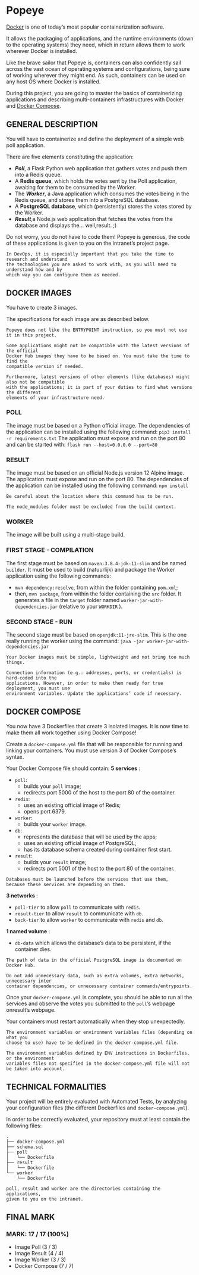 # Popeye

[Docker](https://www.docker.com) is one of today’s most popular containerization software.

It allows the packaging of applications, and the runtime environments (down to the operating systems) they need, which in return allows them to work wherever Docker is installed.

Like the brave sailor that Popeye is, containers can also confidently sail across the vast ocean of operating systems and configurations, being sure of working wherever they might end. As such, containers can be used on any host OS where Docker is installed.

During this project, you are going to master the basics of containerizing applications and describing multi-containers infrastructures with Docker and [Docker Compose](https://docs.docker.com/compose/).

## GENERAL DESCRIPTION

You will have to containerize and define the deployment of a simple web poll application.

There are five elements constituting the application:

- **_Poll_**, a Flask Python web application that gathers votes and push them into a Redis queue.
- A **Redis queue**, which holds the votes sent by the Poll application, awaiting for them to be consumed by the Worker.
- The **_Worker_**, a Java application which consumes the votes being in the Redis queue, and stores them into a PostgreSQL database.
- A **PostgreSQL database**, which (persistently) stores the votes stored by the Worker.
- **_Result_**,a Node.js web application that fetches the votes from the database and displays the... well,result. ;)

Do not worry, you do not have to code them! Popeye is generous, the code of these applications is given to you on the intranet’s project page.

```text
In DevOps, it is especially important that you take the time to research and understand
the technologies you are asked to work with, as you will need to understand how and by
which way you can configure them as needed.
```

## DOCKER IMAGES

You have to create 3 images.

The specifications for each image are as described below.

```text
Popeye does not like the ENTRYPOINT instruction, so you must not use it in this project.
```

```text
Some applications might not be compatible with the latest versions of the official
Docker Hub images they have to be based on. You must take the time to find the
compatible version if needed.
```

```text
Furthermore, latest versions of other elements (like databases) might also not be compatible
with the applications; it is part of your duties to find what versions the different
elements of your infrastructure need.
```

### POLL

The image must be based on a Python official image.
The dependencies of the application can be installed using the following command:
`pip3 install -r requirements.txt`
The application must expose and run on the port 80 and can be started with:
`flask run --host=0.0.0.0 --port=80`

### RESULT

The image must be based on an official Node.js version 12 Alpine image.
The application must expose and run on the port 80.
The dependencies of the application can be installed using the following command:
`npm install`

```text
Be careful about the location where this command has to be run.
```

```text
The node_modules folder must be excluded from the build context.
```

### WORKER

The image will be built using a multi-stage build.

### FIRST STAGE - COMPILATION

The first stage must be based on `maven:3.8.4-jdk-11-slim` and be named `builder`.
It must be used to build (natuurlijk) and package the Worker application using the following commands:

- `mvn dependency:resolve`, from within the folder containing `pom.xml`;
- then, `mvn package`, from within the folder containing the `src` folder.
It generates a file in the `target` folder named `worker-jar-with-dependencies.jar` (relative to your `WORKDIR` ).

### SECOND STAGE - RUN

The second stage must be based on `openjdk:11-jre-slim`.
This is the one really running the worker using the command:
`java -jar worker-jar-with-dependencies.jar`

```text
Your Docker images must be simple, lightweight and not bring too much things.
```

```text
Connection information (e.g.: addresses, ports, or credentials) is hard-coded into the
applications. However, in order to make them ready for true deployment, you must use
environment variables. Update the applications’ code if necessary.
```

## DOCKER COMPOSE

You now have 3 Dockerfiles that create 3 isolated images. It is now time to make them all work together using Docker Compose!

Create a `docker-compose.yml` file that will be responsible for running and linking your containers. You must use version 3 of Docker Compose’s syntax.

Your Docker Compose file should contain:
**5 services** :

- `poll`:
  - builds your `poll` image;
  - redirects port 5000 of the host to the port 80 of the container.
- `redis`:
  - uses an existing official image of Redis;
  - opens port 6379.
- `worker`:
  - builds your `worker` image.
- `db`:
  - represents the database that will be used by the apps;
  - uses an existing official image of PostgreSQL;
  - has its database schema created during container first start.
- `result`:
  - builds your `result` image;
  - redirects port 5001 of the host to the port 80 of the container.

```text
Databases must be launched before the services that use them,
because these services are depending on them.
```

**3 networks** :

- `poll-tier` to allow `poll` to communicate with `redis`.
- `result-tier` to allow `result` to communicate with `db`.
- `back-tier` to allow `worker` to communicate with `redis` and `db`.

**1 named volume** :

- `db-data` which allows the database’s data to be persistent, if the container dies.

```text
The path of data in the official PostgreSQL image is documented on Docker Hub.
```

```text
Do not add unnecessary data, such as extra volumes, extra networks, unnecessary inter
container dependencies, or unnecessary container commands/entrypoints.
```

Once your `docker-compose.yml` is complete, you should be able to run all the services and observe the votes
you submitted to the `poll`’s webpage onresult’s webpage.

Your containers must restart automatically when they stop unexpectedly.

```text
The environment variables or environment variables files (depending on what you
choose to use) have to be defined in the docker-compose.yml file.
```

```text
The environment variables defined by ENV instructions in Dockerfiles, or the environment
variables files not specified in the docker-compose.yml file will not be taken into account.
```

## TECHNICAL FORMALITIES

Your project will be entirely evaluated with Automated Tests, by analyzing your configuration files (the different Dockerfiles and `docker-compose.yml`).

In order to be correctly evaluated, your repository must at least contain the following files:

```text
.
├── docker-compose.yml
├── schema.sql
├── poll
│   └── Dockerfile
├── result
│   └── Dockerfile
└── worker
    └── Dockerfile
```

```text
poll, result and worker are the directories containing the applications,
given to you on the intranet.
```

## FINAL MARK

### MARK: 17 / 17 (100%)

- Image Poll (3 / 3)
- Image Result (4 / 4)
- Image Worker (3 / 3)
- Docker Compose (7 / 7)
